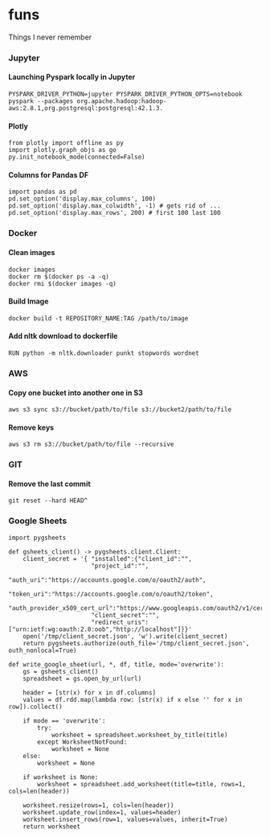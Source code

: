 # funs
Things I never remember

### Jupyter

#### Launching Pyspark locally in Jupyter
```
PYSPARK_DRIVER_PYTHON=jupyter PYSPARK_DRIVER_PYTHON_OPTS=notebook pyspark --packages org.apache.hadoop:hadoop-aws:2.8.1,org.postgresql:postgresql:42.1.3.
```

#### Plotly
```
from plotly import offline as py
import plotly.graph_objs as go
py.init_notebook_mode(connected=False)
```
#### Columns for Pandas DF

```
import pandas as pd
pd.set_option('display.max_columns', 100)
pd.set_option('display.max_colwidth', -1) # gets rid of ...
pd.set_option('display.max_rows', 200) # first 100 last 100
```
### Docker

#### Clean images
```
docker images
docker rm $(docker ps -a -q)
docker rmi $(docker images -q)
```
#### Build Image
```
docker build -t REPOSITORY_NAME:TAG /path/to/image
```
#### Add nltk download to dockerfile
```
RUN python -m nltk.downloader punkt stopwords wordnet
```
### AWS

#### Copy one bucket into another one in S3
```
aws s3 sync s3://bucket/path/to/file s3://bucket2/path/to/file
```

#### Remove keys
```
aws s3 rm s3://bucket/path/to/file --recursive
```

### GIT

#### Remove the last commit
```
git reset --hard HEAD^
```

### Google Sheets
```
import pygsheets

def gsheets_client() -> pygsheets.client.Client:
    client_secret = '{ "installed":{"client_id":"",
                       "project_id":"",
                       "auth_uri":"https://accounts.google.com/o/oauth2/auth",
                       "token_uri":"https://accounts.google.com/o/oauth2/token",
                       "auth_provider_x509_cert_url":"https://www.googleapis.com/oauth2/v1/certs",
                       "client_secret":"",
                       "redirect_uris":["urn:ietf:wg:oauth:2.0:oob","http://localhost"]}}'
    open('/tmp/client_secret.json', 'w').write(client_secret)
    return pygsheets.authorize(outh_file='/tmp/client_secret.json', outh_nonlocal=True)

def write_google_sheet(url, *, df, title, mode='overwrite'):
    gs = gsheets_client()
    spreadsheet = gs.open_by_url(url)

    header = [str(x) for x in df.columns]
    values = df.rdd.map(lambda row: [str(x) if x else '' for x in row]).collect()

    if mode == 'overwrite':
        try:
            worksheet = spreadsheet.worksheet_by_title(title)
        except WorksheetNotFound:
            worksheet = None
    else:
        worksheet = None

    if worksheet is None:
        worksheet = spreadsheet.add_worksheet(title=title, rows=1, cols=len(header))

    worksheet.resize(rows=1, cols=len(header))
    worksheet.update_row(index=1, values=header)
    worksheet.insert_rows(row=1, values=values, inherit=True)
    return worksheet
```
